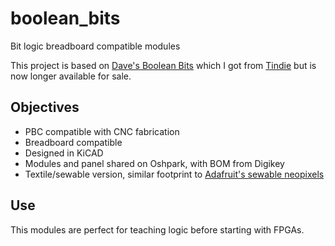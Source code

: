 # boolean_bits
Bit logic breadboard compatible modules

This project is based on [Dave's Boolean Bits](https://hackaday.io/project/21660-daves-boolean-bits) which I got from [Tindie](https://www.tindie.com/products/prpplague/daves-boolean-bits/) but is now longer available for sale.

## Objectives

- PBC compatible with CNC fabrication
- Breadboard compatible
- Designed in KiCAD
- Modules and panel shared on Oshpark, with BOM from Digikey
- Textile/sewable version, similar footprint to [Adafruit's sewable neopixels](https://learn.adafruit.com/flora-rgb-smart-pixels)

## Use

This modules are perfect for teaching logic before starting with FPGAs.

